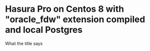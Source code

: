 # Hasura Pro on Centos 8 with "oracle_fdw" extension compiled and local Postgres

What the title says


